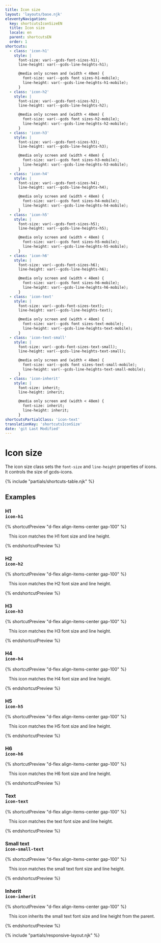 ```yaml
---
title: Icon size
layout: 'layouts/base.njk'
eleventyNavigation:
  key: shortcutsIconSizeEN
  title: Icon size
  locale: en
  parent: shortcutsEN
  order: 1
shortcuts:
  - class: 'icon-h1'
    style: |
      font-size: var(--gcds-font-sizes-h1);
      line-height: var(--gcds-line-heights-h1);

      @media only screen and (width < 48em) {
        font-size: var(--gcds font sizes-h1-mobile);
        line-height: var(--gcds-line-heights-h1-mobile);
      }
  - class: 'icon-h2'
    style: |
      font-size: var(--gcds-font-sizes-h2);
      line-height: var(--gcds-line-heights-h2);

      @media only screen and (width < 48em) {
        font-size: var(--gcds font sizes-h2-mobile);
        line-height: var(--gcds-line-heights-h2-mobile);
      }
  - class: 'icon-h3'
    style: |
      font-size: var(--gcds-font-sizes-h3);
      line-height: var(--gcds-line-heights-h3);

      @media only screen and (width < 48em) {
        font-size: var(--gcds font sizes-h3-mobile);
        line-height: var(--gcds-line-heights-h3-mobile);
      }
  - class: 'icon-h4'
    style: |
      font-size: var(--gcds-font-sizes-h4);
      line-height: var(--gcds-line-heights-h4);

      @media only screen and (width < 48em) {
        font-size: var(--gcds font sizes-h4-mobile);
        line-height: var(--gcds-line-heights-h4-mobile);
      }
  - class: 'icon-h5'
    style: |
      font-size: var(--gcds-font-sizes-h5);
      line-height: var(--gcds-line-heights-h5);

      @media only screen and (width < 48em) {
        font-size: var(--gcds font sizes-h5-mobile);
        line-height: var(--gcds-line-heights-h5-mobile);
      }
  - class: 'icon-h6'
    style: |
      font-size: var(--gcds-font-sizes-h6);
      line-height: var(--gcds-line-heights-h6);

      @media only screen and (width < 48em) {
        font-size: var(--gcds font sizes-h6-mobile);
        line-height: var(--gcds-line-heights-h6-mobile);
      }
  - class: 'icon-text'
    style: |
      font-size: var(--gcds-font-sizes-text);
      line-height: var(--gcds-line-heights-text);

      @media only screen and (width < 48em) {
        font-size: var(--gcds font sizes-text-mobile);
        line-height: var(--gcds-line-heights-text-mobile);
      }
  - class: 'icon-text-small'
    style: |
      font-size: var(--gcds-font-sizes-text-small);
      line-height: var(--gcds-line-heights-text-small);

      @media only screen and (width < 48em) {
        font-size: var(--gcds font sizes-text-small-mobile);
        line-height: var(--gcds-line-heights-text-small-mobile);
      }
  - class: 'icon-inherit'
    style: |
      font-size: inherit;
      line-height: inherit;

      @media only screen and (width < 48em) {
        font-size: inherit;
        line-height: inherit;
      }
shortcutsPartialClass: 'icon-text'
translationKey: 'shortcutsIconSize'
date: 'git Last Modified'
---
```


# Icon size

The icon size class sets the `font-size` and `line-height` properties of icons. It controls the size of <gcds-link href="{{ links.icon }}">gcds-icons</gcds-link>.

{% include "partials/shortcuts-table.njk" %}

## Examples

### H1<br/>`icon-h1`

{% shortcutPreview  "d-flex align-items-center gap-100" %}

<p>
  <span class="gcds-icon-info-circle icon-h1"></span> This icon matches the H1 font size and line height.
</p>
{% endshortcutPreview %}

### H2<br/>`icon-h2`

{% shortcutPreview  "d-flex align-items-center gap-100" %}

<p>
  <span class="gcds-icon-info-circle icon-h2"></span> This icon matches the H2 font size and line height.
</p>
{% endshortcutPreview %}

### H3<br/>`icon-h3`

{% shortcutPreview  "d-flex align-items-center gap-100" %}

<p>
  <span class="gcds-icon-info-circle icon-h3"></span> This icon matches the H3 font size and line height.
</p>
{% endshortcutPreview %}

### H4<br/>`icon-h4`

{% shortcutPreview  "d-flex align-items-center gap-100" %}

<p>
  <span class="gcds-icon-info-circle icon-h4"></span> This icon matches the H4 font size and line height.
</p>
{% endshortcutPreview %}

### H5<br/>`icon-h5`

{% shortcutPreview  "d-flex align-items-center gap-100" %}

<p>
  <span class="gcds-icon-info-circle icon-h5"></span> This icon matches the H5 font size and line height.
</p>
{% endshortcutPreview %}

### H6<br/>`icon-h6`

{% shortcutPreview  "d-flex align-items-center gap-100" %}

<p>
  <span class="gcds-icon-info-circle icon-h6"></span> This icon matches the H6 font size and line height.
</p>
{% endshortcutPreview %}

### Text<br/>`icon-text`

{% shortcutPreview  "d-flex align-items-center gap-100" %}

<p>
  <span class="gcds-icon-info-circle icon-text"></span> This icon matches the text font size and line height.
</p>
{% endshortcutPreview %}

### Small text<br/>`icon-small-text`

{% shortcutPreview  "d-flex align-items-center gap-100" %}

<p>
  <span class="gcds-icon-info-circle icon-small-text"></span> This icon matches the small text font size and line height.
</p>
{% endshortcutPreview %}

### Inherit<br/>`icon-inherit`

{% shortcutPreview  "d-flex align-items-center gap-100" %}

<p class="font-text-small">
  <span class="gcds-icon-info-circle icon-inherit"></span> This icon inherits the small text font size and line height from the parent.
</p>
{% endshortcutPreview %}

{% include "partials/responsive-layout.njk" %}
